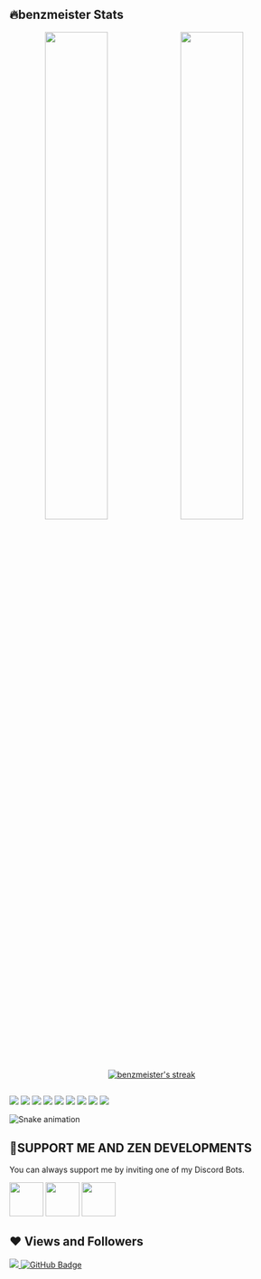 ## 🔥benzmeister Stats

<div align="center">
  <a href="https://github.com/benzmeister">
  <img align="left" width="47%" src="https://github-readme-stats.vercel.app/api?username=benzmeister&show_icons=true&theme=tokyonight&include_all_commits=true&count_private=true"/>
  <img align="left" width="47%" src="https://github-readme-stats.vercel.app/api/top-langs/?username=benzmeister&layout=compact&langs_count=7&theme=tokyonight"/>
</div>

<p align="center">
    <a href="https://github.com/benzmeister/github-readme-streak-stats">
        <img title="🔥 Get streak stats for your profile at git.io/streak-stats" alt="benzmeister's streak" src="https://github-readme-streak-stats.herokuapp.com/?user=SubhamRaoniar28&theme=black-ice&hide_border=true&stroke=0000&background=060A0CD0"/>
    </a>
</p>

  ##
  
<div> 
<a href="https://www.youtube.com/channel/UCyIdkBKTICWpin3HHac10Pg" target="_blank"><img src="https://img.shields.io/badge/YouTube-FF0000?style=for-the-badge&logo=youtube&logoColor=white" target="_blank"></a>
<a href="https://discord.gg/ZrNzZYc7D" target="_blank"><img src="https://img.shields.io/badge/Discord-7289DA?style=for-the-badge&logo=discord&logoColor=white" target="_blank"></a> 
<a href = "benzmeister670@gmail.com"><img src="https://img.shields.io/badge/-Gmail-%23333?style=for-the-badge&logo=gmail&logoColor=white" target="_blank"></a>
<img src="https://img.shields.io/badge/javascript-%23323330.svg?style=for-the-badge&logo=javascript&logoColor=%23F7DF1E"></a>
<img src="https://img.shields.io/badge/node.js-6DA55F?style=for-the-badge&logo=node.js&logoColor=white"></a>
<img src="https://img.shields.io/badge/python-3670A0?style=for-the-badge&logo=python&logoColor=ffdd54"></a>
<img src="https://img.shields.io/badge/html5-%23E34F26.svg?style=for-the-badge&logo=html5&logoColor=white"></a>
<a href="https://srcb.in/0GjoXiOkFz"><img src="https://img.shields.io/badge/Ethereum-3C3C3D?style=for-the-badge&logo=Ethereum&logoColor=white" target="_blank"></a>
<img src="https://img.shields.io/badge/Bitcoin-000?style=for-the-badge&logo=bitcoin&logoColor=white"></a>
 
![Snake animation](https://github.com/benzmeister/rafaballerini/blob/output/github-contribution-grid-snake.svg)
 
</div>

## 🤖SUPPORT ME AND ZEN DEVELOPMENTS
You can always support me by inviting one of my Discord Bots.
<div>
<a href="https://discord.com/oauth2/authorize?client_id=949301159330455652&permissions=8&scope=bot%20applications.commands"><img src="https://i.imgur.com/qhxJiJe.png" width="60" heigth="60"></img></a>
<a href="https://discord.com/api/oauth2/authorize?client_id=959251789394354206&permissions=8&scope=bot%20applications.commands"><img src="https://i.imgur.com/YjUUk1u.png" width="60" heigth="60"></img></a>
<a href="https://discord.com/api/oauth2/authorize?client_id=965437094434582569&permissions=2147611712&scope=bot%20applications.commands"><img src="https://i.imgur.com/J9fAzMa.png" width="60" heigth="60"></img></a>
</div>

## ❤ Views and Followers
<a href="https://github.com/benzmeister/github-profile-views-counter">
    <img src="https://komarev.com/ghpvc/?username=benzmeister">
</a>
<a href="https://github.com/benzmeister?tab=followers"><img src="https://img.shields.io/github/followers/benzmeister?label=Followers&style=social" alt="GitHub Badge"></a>
